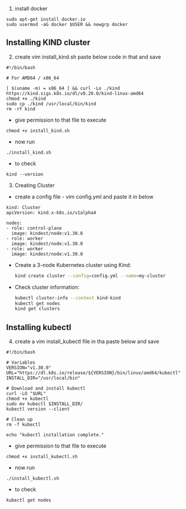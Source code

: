 1. install docker
```
sudo apt-get install docker.io
sudo usermod -aG docker $USER && newgrp docker
```

## Installing KIND cluster
2. create vim install_kind.sh paste below code in that and save

```
#!/bin/bash

# For AMD64 / x86_64

[ $(uname -m) = x86_64 ] && curl -Lo ./kind https://kind.sigs.k8s.io/dl/v0.20.0/kind-linux-amd64
chmod +x ./kind
sudo cp ./kind /usr/local/bin/kind
rm -rf kind
```

- give permission to that file to execute
```
chmod +x install_kind.sh
``` 
- now run 
```
./install_kind.sh
```
- to check
```
kind --version
```
3. Creating Cluster
-  create a config file - vim config.yml and paste it in below
```
kind: Cluster
apiVersion: kind.x-k8s.io/v1alpha4

nodes:
- role: control-plane
  image: kindest/node:v1.30.0
- role: worker
  image: kindest/node:v1.30.0
- role: worker
  image: kindest/node:v1.30.0
```

- Create a 3-node Kubernetes cluster using Kind:
  ```bash
  kind create cluster --config=config.yml --name=my-cluster
  ```

- Check cluster information:
  ```bash
  kubectl cluster-info --context kind-kind
  kubectl get nodes
  kind get clusters
  ```




## Installing kubectl
4. create a vim install_kubectl file in tha paste below and save

```  
#!/bin/bash

# Variables
VERSION="v1.30.0"
URL="https://dl.k8s.io/release/${VERSION}/bin/linux/amd64/kubectl"
INSTALL_DIR="/usr/local/bin"

# Download and install kubectl
curl -LO "$URL"
chmod +x kubectl
sudo mv kubectl $INSTALL_DIR/
kubectl version --client

# Clean up
rm -f kubectl

echo "kubectl installation complete."

```

- give permission to that file to execute
```
chmod +x install_kubectl.sh
``` 
- now run 
```
./install_kubectl.sh
```
- to check
```
kubectl get nodes
```